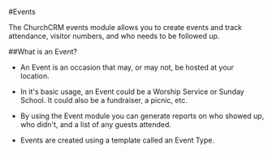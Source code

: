 #Events

The ChurchCRM events module allows you to create events and track attendance, visitor numbers, and who needs to be followed up.

##What is an Event?

- An Event is an occasion that may, or may not, be hosted at your location.

- In it's basic usage, an Event could be a Worship Service or Sunday School. It could also be a fundraiser, a picnic, etc. 

- By using the Event module you can generate reports on who showed up, who didn't, and a list of any guests attended. 

- Events are created using a template called an Event Type.
